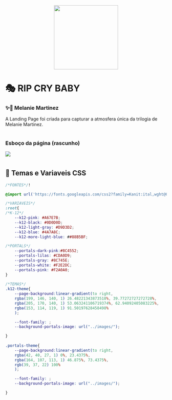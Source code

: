 <div align="center">
  <img src="https://github.com/user-attachments/assets/6faf726c-dc3b-46f9-a0ec-3195373f9ae8" width="200">
</div>

# 🎭 RIP CRY BABY
### ✨🎠 Melanie Martinez 
A Landing Page foi criada para capturar a atmosfera única da trilogia de Melanie Martinez. 

#
### Esboço da página (rascunho)
<img src="https://github.com/user-attachments/assets/77b88e21-6340-47f2-b64a-38168230f22c"></img>

# 
## 🎨 Temas e Variaveis CSS
```css
/*FONTES*/!

@import url('https://fonts.googleapis.com/css2?family=Kanit:ital,wght@0,100;0,200;0,300;0,400;0,500;0,600;0,700;0,800;0,900;1,100;1,200;1,300;1,400;1,500;1,600;1,700;1,800;1,900&display=swap');

/*VARIAVEIS*/
:root{
/*K-12*/
    --k12-pink: #A67E7B;
    --k12-black: #0D0D0D;
    --k12-light-gray: #D9D3D2;
    --k12-blue: #4A7A8C;
    --k12-more-light-blue: ##88B5BF;

/*PORTALS*/
    --portals-dark-pink:#8C4552;
    --portals-lilas: #CDA0D9;
    --portals-gray: #8C745E;
    --portals-white: #F2E2DC;
    --portals-pink: #F2A0A0;
}
    
/*TEMAS*/
.k12-theme{
    --page-background:linear-gradient(to right, 
    rgba(199, 146, 140, 1) 26.48221343873518%, 39.77272727272728%, 
    rgba(205, 170, 140, 1) 53.063241106719374%, 62.94092405083225%, 
    rgba(153, 114, 119, 1) 91.50197628458498%
    );

    --font-family: ;
    --background-portals-image: url("../images/");

}
    
.portals-theme{
    --page-background:linear-gradient(to right, 
    rgba(42, 40, 27, 1) 0%, 23.4375%, 
    rgba(164, 107, 113, 1) 46.875%, 73.4375%, 
    rgb(39, 37, 22) 100%
    );

    --font-family: ;
    --background-portals-image: url("../images/");

}
